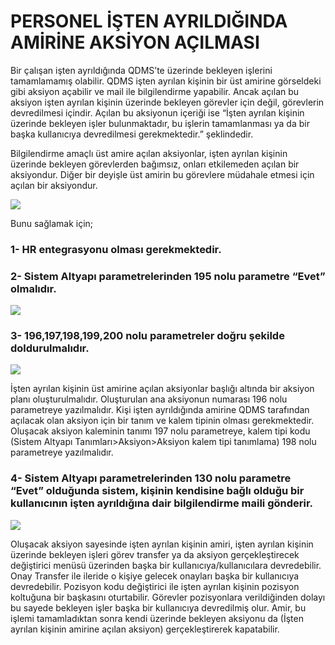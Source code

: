 # PERSONEL İŞTEN AYRILDIĞINDA AMİRİNE AKSİYON AÇILMASI

Bir çalışan işten ayrıldığında QDMS’te üzerinde bekleyen işlerini tamamlamamış olabilir. QDMS işten ayrılan kişinin bir üst amirine görseldeki gibi aksiyon açabilir ve mail ile bilgilendirme yapabilir. Ancak açılan bu aksiyon işten ayrılan kişinin üzerinde bekleyen görevler için değil, görevlerin devredilmesi içindir. Açılan bu aksiyonun içeriği ise “İşten ayrılan kişinin üzerinde bekleyen işler bulunmaktadır, bu işlerin tamamlanması ya da bir başka kullanıcıya devredilmesi gerekmektedir.” şeklindedir. 

Bilgilendirme amaçlı üst amire açılan aksiyonlar, işten ayrılan kişinin üzerinde bekleyen görevlerden bağımsız, onları etkilemeden açılan bir aksiyondur. Diğer bir deyişle üst amirin bu görevlere müdahale etmesi için açılan bir aksiyondur.


![](https://docsbimser.blob.core.windows.net/imagecontainer/Aksiyon-117e2545-104b-4a86-892b-4429973936d8.png)

Bunu sağlamak için; 




### 1-	HR entegrasyonu olması gerekmektedir.

### 2-	Sistem Altyapı parametrelerinden 195 nolu parametre “Evet” olmalıdır.

![](https://docsbimser.blob.core.windows.net/imagecontainer/1-1c3a9a58-343e-4e73-a800-ba6098242076.png)

### 3-	196,197,198,199,200 nolu parametreler doğru şekilde doldurulmalıdır.

![](https://docsbimser.blob.core.windows.net/imagecontainer/2-dc812e96-04e1-4d09-8232-3776a589aa85.png)

İşten ayrılan kişinin üst amirine açılan aksiyonlar başlığı altında bir aksiyon planı oluşturulmalıdır. Oluşturulan ana aksiyonun numarası 196 nolu parametreye yazılmalıdır.
Kişi işten ayrıldığında amirine QDMS tarafından açılacak olan aksiyon için bir tanım ve kalem tipinin olması gerekmektedir. Oluşacak aksiyon kaleminin tanımı 197 nolu parametreye, kalem tipi kodu (Sistem Altyapı Tanımları>Aksiyon>Aksiyon kalem tipi tanımlama) 198 nolu parametreye yazılmalıdır.


###  4-	Sistem Altyapı parametrelerinden 130 nolu parametre “Evet” olduğunda sistem, kişinin kendisine bağlı olduğu bir kullanıcının işten ayrıldığına dair bilgilendirme maili gönderir.

![](https://docsbimser.blob.core.windows.net/imagecontainer/4-f95af39b-fd43-408c-9ff5-074c51067d4a.png)

Oluşacak aksiyon sayesinde işten ayrılan kişinin amiri, işten ayrılan kişinin üzerinde bekleyen işleri görev transfer ya da aksiyon gerçekleştirecek değiştirici menüsü üzerinden başka bir kullanıcıya/kullanıcılara devredebilir. Onay Transfer ile ileride o kişiye gelecek onayları başka bir kullanıcıya devredebilir. Pozisyon kodu değiştirici ile işten ayrılan kişinin pozisyon koltuğuna bir başkasını oturtabilir. Görevler pozisyonlara verildiğinden dolayı bu sayede bekleyen işler başka bir kullanıcıya devredilmiş olur. 
Amir, bu işlemi tamamladıktan sonra kendi üzerinde bekleyen aksiyonu da (İşten ayrılan kişinin amirine açılan aksiyon) gerçekleştirerek kapatabilir.


